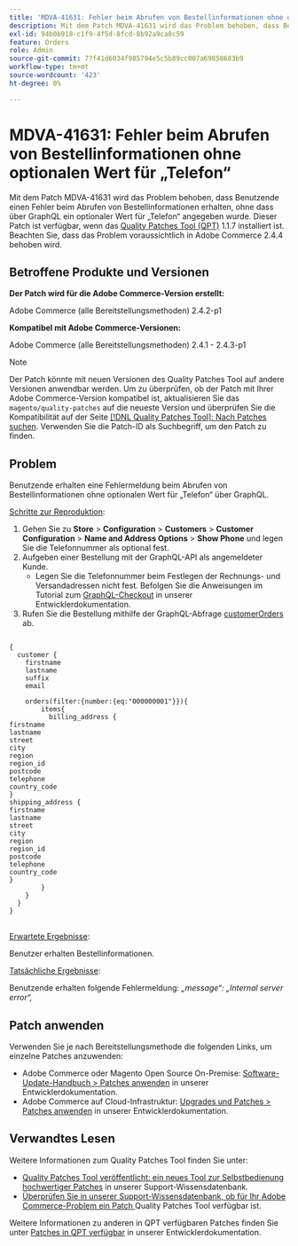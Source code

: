 ```yaml
---
title: 'MDVA-41631: Fehler beim Abrufen von Bestellinformationen ohne optionalen Wert für „Telefon“'
description: Mit dem Patch MDVA-41631 wird das Problem behoben, dass Benutzende einen Fehler beim Abrufen von Bestellinformationen erhalten, ohne dass über GraphQL ein optionaler Wert für „Telefon“ angegeben wurde. Dieser Patch ist verfügbar, wenn das [Quality Patches Tool (QPT)](/help/announcements/adobe-commerce-announcements/magento-quality-patches-released-new-tool-to-self-serve-quality-patches.md) 1.1.7 installiert ist. Beachten Sie, dass das Problem voraussichtlich in Adobe Commerce 2.4.4 behoben wird.
exl-id: 94b0b918-c1f9-4f5d-8fcd-8b92a9ca8c59
feature: Orders
role: Admin
source-git-commit: 77f41d6034f985794e5c5b89cc007a69858683b9
workflow-type: tm+mt
source-wordcount: '423'
ht-degree: 0%

---
```


# MDVA-41631: Fehler beim Abrufen von Bestellinformationen ohne optionalen Wert für „Telefon“

Mit dem Patch MDVA-41631 wird das Problem behoben, dass Benutzende einen Fehler beim Abrufen von Bestellinformationen erhalten, ohne dass über GraphQL ein optionaler Wert für „Telefon“ angegeben wurde. Dieser Patch ist verfügbar, wenn das [Quality Patches Tool (QPT)](/help/announcements/adobe-commerce-announcements/magento-quality-patches-released-new-tool-to-self-serve-quality-patches.md) 1.1.7 installiert ist. Beachten Sie, dass das Problem voraussichtlich in Adobe Commerce 2.4.4 behoben wird.

## Betroffene Produkte und Versionen

**Der Patch wird für die Adobe Commerce-Version erstellt:**

Adobe Commerce (alle Bereitstellungsmethoden) 2.4.2-p1

**Kompatibel mit Adobe Commerce-Versionen:**

Adobe Commerce (alle Bereitstellungsmethoden) 2.4.1 - 2.4.3-p1

>[!NOTE]
>
>Der Patch könnte mit neuen Versionen des Quality Patches Tool auf andere Versionen anwendbar werden. Um zu überprüfen, ob der Patch mit Ihrer Adobe Commerce-Version kompatibel ist, aktualisieren Sie das `magento/quality-patches` auf die neueste Version und überprüfen Sie die Kompatibilität auf der Seite [[!DNL Quality Patches Tool]: Nach Patches suchen](https://experienceleague.adobe.com/tools/commerce-quality-patches/index.html). Verwenden Sie die Patch-ID als Suchbegriff, um den Patch zu finden.

## Problem

Benutzende erhalten eine Fehlermeldung beim Abrufen von Bestellinformationen ohne optionalen Wert für „Telefon“ über GraphQL.

<u>Schritte zur Reproduktion</u>:

1. Gehen Sie zu **Store** > **Configuration** > **Customers** > **Customer Configuration** > **Name and Address Options** > **Show Phone** und legen Sie die Telefonnummer als optional fest.
1. Aufgeben einer Bestellung mit der GraphQL-API als angemeldeter Kunde.
   * Legen Sie die Telefonnummer beim Festlegen der Rechnungs- und Versandadressen nicht fest. Befolgen Sie die Anweisungen im Tutorial zum [GraphQL-Checkout](https://developer.adobe.com/commerce/webapi/graphql/tutorials/checkout/) in unserer Entwicklerdokumentation.
1. Rufen Sie die Bestellung mithilfe der GraphQL-Abfrage [customerOrders](https://developer.adobe.com/commerce/webapi/graphql/schema/customer/queries/orders/) ab.

<pre>
<code class="language-graphql">
{
  customer {
    firstname
    lastname
    suffix
    email

    orders(filter:{number:{eq:"000000001"}}){
        items{
          billing_address {
firstname
lastname
street
city
region
region_id
postcode
telephone
country_code
}
shipping_address {
firstname
lastname
street
city
region
region_id
postcode
telephone
country_code
}
        }
    }
  }
}
</code>
</pre>

<u>Erwartete Ergebnisse</u>:

Benutzer erhalten Bestellinformationen.

<u>Tatsächliche Ergebnisse</u>:

Benutzende erhalten folgende Fehlermeldung: *„message“: „Internal server error“,*

## Patch anwenden

Verwenden Sie je nach Bereitstellungsmethode die folgenden Links, um einzelne Patches anzuwenden:

* Adobe Commerce oder Magento Open Source On-Premise: [Software-Update-Handbuch > Patches anwenden](https://experienceleague.adobe.com/en/docs/commerce-operations/tools/quality-patches-tool/usage) in unserer Entwicklerdokumentation.
* Adobe Commerce auf Cloud-Infrastruktur: [Upgrades und Patches > Patches anwenden](https://experienceleague.adobe.com/en/docs/commerce-cloud-service/user-guide/develop/upgrade/apply-patches) in unserer Entwicklerdokumentation.

## Verwandtes Lesen

Weitere Informationen zum Quality Patches Tool finden Sie unter:

* [Quality Patches Tool veröffentlicht: ein neues Tool zur Selbstbedienung hochwertiger Patches](/help/announcements/adobe-commerce-announcements/magento-quality-patches-released-new-tool-to-self-serve-quality-patches.md) in unserer Support-Wissensdatenbank.
* [Überprüfen Sie in unserer Support-Wissensdatenbank, ob für Ihr Adobe Commerce-Problem ein Patch ](/help/support-tools/patches-available-in-qpt-tool/check-patch-for-magento-issue-with-magento-quality-patches.md) Quality Patches Tool verfügbar ist.

Weitere Informationen zu anderen in QPT verfügbaren Patches finden Sie unter [Patches in QPT verfügbar](https://experienceleague.adobe.com/tools/commerce-quality-patches/index.html) in unserer Entwicklerdokumentation.
